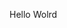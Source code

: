 Hello Wolrd








































































































































































































































































































































































































































































































































































































































































































































































































































































































































































































































































































































































































































































































































































































































































































































































































































































































































































































































































































































































































































































































































































































































































































































































































































































































































































































































































































































































































































































































































































































































































































































































































































































































































































































































































































































































































































































































































































































































































































